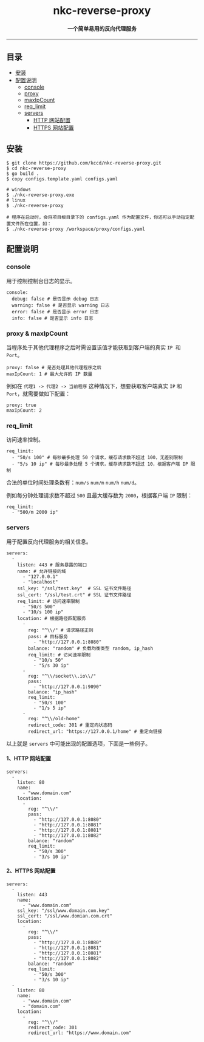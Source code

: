 # <center>nkc-reverse-proxy</center> 

#### <center>一个简单易用的反向代理服务</center>

---

## 目录
+ [安装](#install)
+ [配置说明](#configs)
  + [console](#configs_console)
  + [proxy](#configs_proxy)
  + [maxIpCount](#configs_proxy)
  + [req_limit](#configs_req_limit)
  + [servers](#configs_servers) 
    + [HTTP 网站配置](#configs_servers_http)
    + [HTTPS 网站配置](#configs_servers_https)
  
## <span id="install">安装</span>

```
$ git clone https://github.com/kccd/nkc-reverse-proxy.git
$ cd nkc-reverse-proxy
$ go build .
$ copy configs.template.yaml configs.yaml

# windows
$ ./nkc-reverse-proxy.exe
# linux
$ ./nkc-reverse-proxy

# 程序在启动时，会将项目根目录下的 configs.yaml 作为配置文件，你还可以手动指定配置文件所在位置，如：
$ ./nkc-reverse-proxy /workspace/proxy/configs.yaml
```

## <span id="configs">配置说明</span>

### <span id="configs_console">console</span>

用于控制控制台日志的显示。

```
console:
  debug: false # 是否显示 debug 日志  
  warning: false # 是否显示 warning 日志
  error: false # 是否显示 error 日志
  info: false # 是否显示 info 日志
```

### <span id="configs_proxy">proxy & maxIpCount</span>

当程序处于其他代理程序之后时需设置该值才能获取到客户端的真实 `IP `和 `Port`。

```
proxy: false # 是否处理其他代理程序之后
maxIpCount: 1 # 最大允许的 IP 数量
```
例如在 ` 代理1 -> 代理2 -> 当前程序 ` 这种情况下，想要获取客户端真实 `IP` 和 `Port`，就需要做如下配置：
```
proxy: true
maxIpCount: 2
```

### <span id="configs_req_limit">req_limit</span>

访问速率控制。

```
req_limit:
  - "50/s 100" # 每秒最多处理 50 个请求，缓存请求数不超过 100，无差别限制
  - "5/s 10 ip" # 每秒最多处理 5 个请求，缓存请求数不超过 10，根据客户端 IP 限制
```

合法的单位时间处理条数有：`num/s` `num/m` `num/h` `num/d`。

例如每分钟处理请求数不超过 `500` 且最大缓存数为 `2000`，根据客户端 `IP` 限制：
```
req_limit: 
  - "500/m 2000 ip"
```

### <span id="configs_servers">servers</span>

用于配置反向代理服务的相关信息。

```
servers:
  -
    listen: 443 # 服务暴露的端口
    name: # 允许链接的域
      - "127.0.0.1"
      - "localhost"
    ssl_key: "/ssl/test.key"  # SSL 证书文件路径
    ssl_cert: "/ssl/test.crt" # SSL 证书文件路径
    req_limit: # 访问速率限制
      - "50/s 500" 
      - "10/s 100 ip"
    location: # 根据路径匹配服务
      -    
        reg: "^\\/" # 请求路径正则
        pass: # 目标服务
          - "http://127.0.0.1:8080"
        balance: "random" # 负载均衡类型 random, ip_hash
        req_limit: # 访问速率限制
          - "10/s 50"
          - "5/s 30 ip"
      - 
        reg: "^\\/socket\\.io\\/"
        pass: 
          - "http://127.0.0.1:9090"
        balance: "ip_hash"
        req_limit:
          - "50/s 100"
          - "1/s 5 ip"    
      -
        reg: "^\\/old-home"
        redirect_code: 301 # 重定向状态码
        redirect_url: "https://127.0.0.1/home" # 重定向链接
```

以上就是 `servers` 中可能出现的配置选项，下面是一些例子。

#### <span id="configs_servers_http">1、HTTP 网站配置</span>

```
servers:
  - 
    listen: 80
    name: 
      - "www.domain.com"
    location:
      -
        reg: "^\\/"
        pass: 
          - "http://127.0.0.1:8080"
          - "http://127.0.0.1:8081"
          - "http://127.0.0.1:8081"
          - "http://127.0.0.1:8082"
        balance: "random"   
        req_limit: 
          - "50/s 300"
          - "3/s 10 ip"
```

#### <span id="configs_servers_https">2、HTTPS 网站配置</span>

```
servers:
  - 
    listen: 443
    name: 
      - "www.domain.com"
    ssl_key: "/ssl/www.domain.com.key"
    ssl_cert: "/ssl/www.domian.com.crt"
    location:
      -
        reg: "^\\/"
        pass: 
          - "http://127.0.0.1:8080"
          - "http://127.0.0.1:8081"
          - "http://127.0.0.1:8081"
          - "http://127.0.0.1:8082"
        balance: "random"   
        req_limit: 
          - "50/s 300"
          - "3/s 10 ip"
  -
    listen: 80
    name: 
      - "www.domain.com"
      - "domain.com"        
    location:
      -
        reg: "^\\/"
        redirect_code: 301
        redirect_url: "https://www.domain.com"  
```